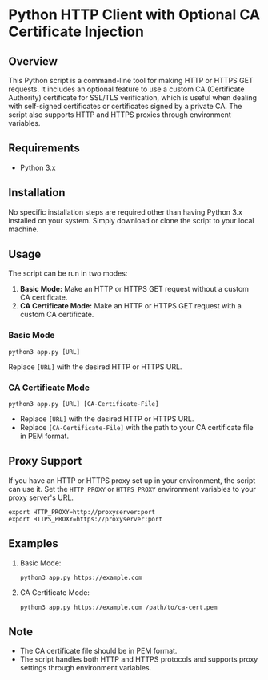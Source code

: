 # Python HTTP Client with Optional CA Certificate Injection

## Overview
This Python script is a command-line tool for making HTTP or HTTPS GET requests. It includes an optional feature to use a custom CA (Certificate Authority) certificate for SSL/TLS verification, which is useful when dealing with self-signed certificates or certificates signed by a private CA. The script also supports HTTP and HTTPS proxies through environment variables.

## Requirements
- Python 3.x

## Installation
No specific installation steps are required other than having Python 3.x installed on your system. Simply download or clone the script to your local machine.

## Usage
The script can be run in two modes:
1. **Basic Mode:** Make an HTTP or HTTPS GET request without a custom CA certificate.
2. **CA Certificate Mode:** Make an HTTP or HTTPS GET request with a custom CA certificate.

### Basic Mode
```
python3 app.py [URL]
```
Replace `[URL]` with the desired HTTP or HTTPS URL.

### CA Certificate Mode
```
python3 app.py [URL] [CA-Certificate-File]
```
- Replace `[URL]` with the desired HTTP or HTTPS URL.
- Replace `[CA-Certificate-File]` with the path to your CA certificate file in PEM format.

## Proxy Support
If you have an HTTP or HTTPS proxy set up in your environment, the script can use it. Set the `HTTP_PROXY` or `HTTPS_PROXY` environment variables to your proxy server's URL.

```
export HTTP_PROXY=http://proxyserver:port
export HTTPS_PROXY=https://proxyserver:port
```

## Examples
1. Basic Mode:
   ```
   python3 app.py https://example.com
   ```
2. CA Certificate Mode:
   ```
   python3 app.py https://example.com /path/to/ca-cert.pem
   ```

## Note
- The CA certificate file should be in PEM format.
- The script handles both HTTP and HTTPS protocols and supports proxy settings through environment variables.

